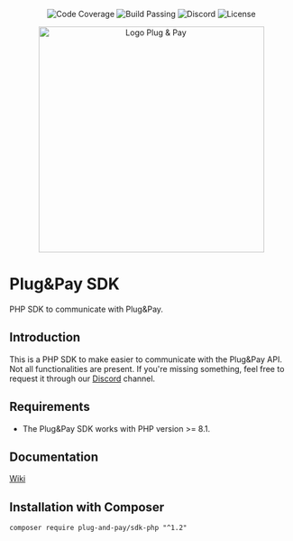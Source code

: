 <p align="center">
  <img alt="Code Coverage" src="https://img.shields.io/badge/coverage-99%25-brightgreen">
  <img alt="Build Passing" src="https://img.shields.io/badge/build-passing-brightgreen">
  <img alt="Discord" src="https://img.shields.io/discord/962985093129981972?label=Discord">
  <img alt="License" src="https://img.shields.io/badge/license-MIT-green"> 
</p>

<p align="center">
  <img alt="Logo Plug & Pay" src="https://media-01.imu.nl/storage/plugandpay.nl/1024/betaalpagina-en-affiliate-marketing-software-3-1-1-1-1-1.png" width="400">
</p>

# Plug&Pay SDK 
PHP SDK to communicate with Plug&Pay.

## Introduction

This is a PHP SDK to make easier to communicate with the Plug&Pay API. Not all functionalities are present. If you're missing something, feel free to request it through our [Discord](https://discord.gg/PHuj4gnPX7) channel.

## Requirements

- The Plug&Pay SDK works with PHP version >= 8.1.

## Documentation

[Wiki](https://github.com/plug-and-pay/sdk-php/wiki)

## Installation with Composer

`composer require plug-and-pay/sdk-php "^1.2"`
